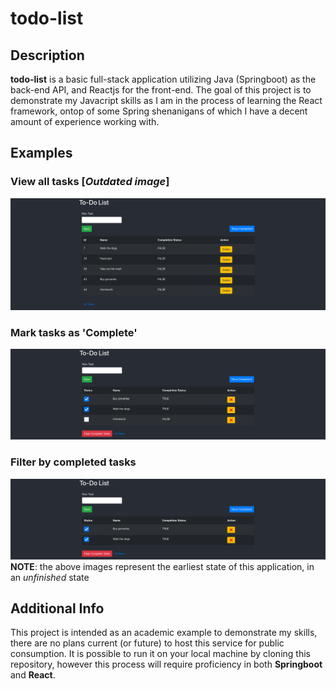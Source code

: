 # todo-list
## Description
**todo-list** is a basic full-stack application utilizing Java (Springboot) as the back-end API, and Reactjs for the front-end.  The goal of this project is to demonstrate my Javacript skills as I am in the process of learning the React framework, ontop of some Spring shenanigans of which I have a decent amount of experience working with.

## Examples
### View all tasks [*Outdated image*]
![Home page](https://github.com/hfish063/todo-list/blob/main/screenshots/Screenshot%202024-01-07%20at%2021-22-29%20TodoList%20App.png?raw=true)

### Mark tasks as 'Complete'
![Checkbox](https://github.com/hfish063/todo-list/blob/main/screenshots/Screenshot%202024-01-08%20at%2001-27-20%20TodoList%20App.png?raw=true)

### Filter by completed tasks
![Filter by completion](https://github.com/hfish063/todo-list/blob/main/screenshots/Screenshot%202024-01-08%20at%2001-27-46%20TodoList%20App.png?raw=true)
**NOTE**: the above images represent the earliest state of this application, in an *unfinished* state

## Additional Info
This project is intended as an academic example to demonstrate my skills, there are no plans current (or future) to host this service for public consumption.  It is possible to run it on your local machine by cloning this repository, however this process will require proficiency in both **Springboot** and **React**.
